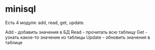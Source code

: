 # minisql
Есть 4 модуля: add, read, get, update.

Add - добавить значения в БД
Read - прочитать всю таблицу
Get - узнать какое-то значение из таблицы
Update - обновить значения в таблице

